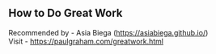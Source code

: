 ## How to Do Great Work 
Recommended by - Asia Biega (https://asiabiega.github.io/) <br>
Visit - https://paulgraham.com/greatwork.html <be>
